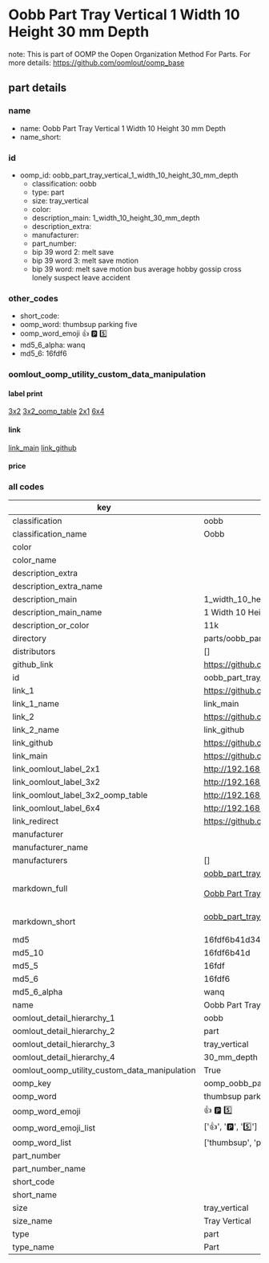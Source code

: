 # Oobb Part Tray Vertical 1 Width 10 Height 30 mm Depth  

note: This is part of OOMP the Oopen Organization Method For Parts. For more details: https://github.com/oomlout/oomp_base

##  part details
  







### name
* name: Oobb Part Tray Vertical 1 Width 10 Height 30 mm Depth
* name_short: 
### id
* oomp_id: oobb_part_tray_vertical_1_width_10_height_30_mm_depth
  * classification: oobb
  * type: part
  * size: tray_vertical
  * color: 
  * description_main: 1_width_10_height_30_mm_depth
  * description_extra: 
  * manufacturer: 
  * part_number: 
  * bip 39 word 2: melt save
  * bip 39 word 3: melt save motion
  * bip 39 word: melt save motion bus average hobby gossip cross lonely suspect leave accident

### other_codes
* short_code: 
* oomp_word: thumbsup parking five
* oomp_word_emoji :thumbsup: :parking: :five:
* md5_6_alpha: wanq
* md5_6: 16fdf6






### oomlout_oomp_utility_custom_data_manipulation
#### label print
[3x2](http://192.168.1.245:1112/?label=oomp%20wanq)
[3x2_oomp_table](http://192.168.1.108:1112/?label=oomp%20wanq)
[2x1](http://192.168.1.242:1112/?label=oomp%20wanq)
[6x4](http://192.168.1.55:1112/?label=oomp%20wanq)    

#### link

[link_main](https://github.com/oomlout/oomlout_oomp_version_1_messy/tree/main/parts/oobb_part_tray_vertical_1_width_10_height_30_mm_depth) [link_github](https://github.com/oomlout/oomlout_oomp_version_1_messy/tree/main/parts/oobb_part_tray_vertical_1_width_10_height_30_mm_depth)                             

#### price







### all codes 
| key | value |  
| --- | --- |  
| classification | oobb |  
| classification_name | Oobb |  
| color |  |  
| color_name |  |  
| description_extra |  |  
| description_extra_name |  |  
| description_main | 1_width_10_height_30_mm_depth |  
| description_main_name | 1 Width 10 Height 30 mm Depth |  
| description_or_color | 11k |  
| directory | parts/oobb_part_tray_vertical_1_width_10_height_30_mm_depth |  
| distributors | [] |  
| github_link | https://github.com/oomlout/oomlout_oomp_part_src/tree/main/parts/oobb_part_tray_vertical_1_width_10_height_30_mm_depth |  
| id | oobb_part_tray_vertical_1_width_10_height_30_mm_depth |  
| link_1 | https://github.com/oomlout/oomlout_oomp_version_1_messy/tree/main/parts/oobb_part_tray_vertical_1_width_10_height_30_mm_depth |  
| link_1_name | link_main |  
| link_2 | https://github.com/oomlout/oomlout_oomp_version_1_messy/tree/main/parts/oobb_part_tray_vertical_1_width_10_height_30_mm_depth |  
| link_2_name | link_github |  
| link_github | https://github.com/oomlout/oomlout_oomp_version_1_messy/tree/main/parts/oobb_part_tray_vertical_1_width_10_height_30_mm_depth |  
| link_main | https://github.com/oomlout/oomlout_oomp_version_1_messy/tree/main/parts/oobb_part_tray_vertical_1_width_10_height_30_mm_depth |  
| link_oomlout_label_2x1 | http://192.168.1.242:1112/?label=oomp%20wanq |  
| link_oomlout_label_3x2 | http://192.168.1.245:1112/?label=oomp%20wanq |  
| link_oomlout_label_3x2_oomp_table | http://192.168.1.108:1112/?label=oomp%20wanq |  
| link_oomlout_label_6x4 | http://192.168.1.55:1112/?label=oomp%20wanq |  
| link_redirect | https://github.com/oomlout/oomlout_oomp_version_1_messy/tree/main/parts/oobb_part_tray_vertical_1_width_10_height_30_mm_depth |  
| manufacturer |  |  
| manufacturer_name |  |  
| manufacturers | [] |  
| markdown_full | [oobb_part_tray_vertical_1_width_10_height_30_mm_depth](none)<br>[](none)<br>[Oobb Part Tray Vertical 1 Width 10 Height 30 Mm Depth](none)<br><br> |  
| markdown_short | [oobb_part_tray_vertical_1_width_10_height_30_mm_depth](none)<br><br> |  
| md5 | 16fdf6b41d340c9db107e1ef20aff455 |  
| md5_10 | 16fdf6b41d |  
| md5_5 | 16fdf |  
| md5_6 | 16fdf6 |  
| md5_6_alpha | wanq |  
| name | Oobb Part Tray Vertical 1 Width 10 Height 30 mm Depth |  
| oomlout_detail_hierarchy_1 | oobb |  
| oomlout_detail_hierarchy_2 | part |  
| oomlout_detail_hierarchy_3 | tray_vertical |  
| oomlout_detail_hierarchy_4 | 30_mm_depth |  
| oomlout_oomp_utility_custom_data_manipulation | True |  
| oomp_key | oomp_oobb_part_tray_vertical_1_width_10_height_30_mm_depth |  
| oomp_word | thumbsup parking five |  
| oomp_word_emoji | :thumbsup: :parking: :five: |  
| oomp_word_emoji_list | [':thumbsup:', ':parking:', ':five:'] |  
| oomp_word_list | ['thumbsup', 'parking', 'five'] |  
| part_number |  |  
| part_number_name |  |  
| short_code |  |  
| short_name |  |  
| size | tray_vertical |  
| size_name | Tray Vertical |  
| type | part |  
| type_name | Part |  
